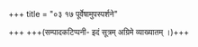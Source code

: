 +++
title = "०३ १७ पूर्वेषामुपस्पर्शने"

+++
+++(सम्पादकटिप्पनी- इदं सूत्रम् अग्रिमे व्याख्यातम् ।)+++
